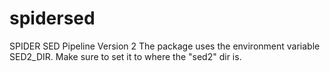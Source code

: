 # spidersed
SPIDER SED Pipeline Version 2
The package uses the environment variable SED2_DIR. Make sure to set it to where the "sed2" dir is.
